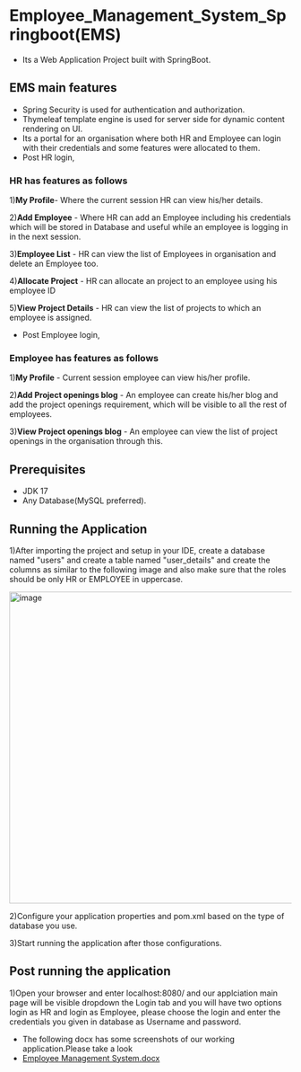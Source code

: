 # Employee_Management_System_Springboot(EMS)
- Its a Web Application Project built with SpringBoot.

## EMS main features
- Spring Security is used for authentication and authorization.
- Thymeleaf template engine is used for server side for dynamic content rendering on UI.
- Its a portal for an organisation where both HR and Employee can login with their credentials and some features were allocated to them.
- Post HR login, 
### HR has features as follows
1)<b>My Profile</b>- Where the current session HR can view his/her details.

2)<b>Add Employee</b> - Where HR can add an Employee including his credentials which will be stored in Database and useful while an employee is logging in in the next session.

3)<b>Employee List</b> - HR can view the list of Employees in organisation and delete an Employee too.

4)<b>Allocate Project</b> - HR can allocate an project to an employee using his employee ID 

5)<b>View Project Details</b> - HR can view the list of projects to which an employee is assigned.

- Post Employee login,

 ### Employee has features as follows
 1)<b>My Profile</b> - Current session employee can view his/her profile.
 
 2)<b>Add Project openings blog</b> - An employee can create his/her blog and add the project openings requirement, which will be visible to all the rest of employees.
 
 3)<b>View Project openings blog</b> - An employee can view the list of project openings in the organisation through this.
## Prerequisites
- JDK 17
- Any Database(MySQL preferred).
## Running the Application
1)After importing the project and setup in your IDE, create a database named "users" and create a table named "user_details" and create the columns as similar to the following image and also make sure that the roles should be only HR or EMPLOYEE in uppercase.

<img width="555" alt="image" src="https://user-images.githubusercontent.com/120662260/216760385-06c37b89-156b-4796-a8fd-1440acaaca27.png">

2)Configure your application properties and pom.xml based on the type of database you use.

3)Start running the application after those configurations.

## Post running the application
1)Open your browser and enter localhost:8080/ and our applciation main page will be visible dropdown the Login tab and you will have two options login as HR and login as Employee, please choose the login and enter the credentials you given in database as Username and password.

- The following docx has some screenshots of our working application.Please take a look
- [Employee Management System.docx](https://github.com/Chandrasekhar-22/Employee_Management_System_Springboot/files/10571313/Employee.Management.System.docx)
